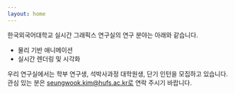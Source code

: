 ```yaml
---
layout: home
---
```


한국외국어대학교 실시간 그래픽스 연구실의 연구 분야는 아래와 같습니다.
* 물리 기반 애니메이션
* 실시간 렌더링 및 시각화

우리 연구실에서는 학부 연구생, 석박사과정 대학원생, 단기 인턴을 모집하고 있습니다.
관심 있는 분은 seungwook.kim@hufs.ac.kr로 연락 주시기 바랍니다.

